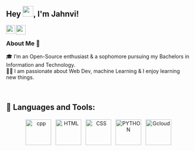 ## Hey <img src="https://github.com/TheDudeThatCode/TheDudeThatCode/blob/master/Assets/Hi.gif" width="29px">, I'm Jahnvi!

<a href="https://www.linkedin.com/in/jahnvisrivastav/">
  <img align="left" width="24px" src="https://cdn.jsdelivr.net/npm/simple-icons@v3/icons/linkedin.svg"  />
</a>
<a href="https://twitter.com/srivastavjahnvi">
  <img align="left" width="26px" src="https://cdn.jsdelivr.net/npm/simple-icons@v3/icons/twitter.svg" />
</a>


<br />

### About Me 🚀
🎓 I’m an Open-Source enthusiast & a sophomore pursuing my Bachelors in Information and Technology. </br>
👨‍💻  I am passionate about Web Dev, machine Learning & I enjoy learning new things. </br>


<br />

## 🧰 Languages and Tools:
<p align="center">
<img src="https://cdn.jsdelivr.net/gh/devicons/devicon/icons/cplusplus/cplusplus-original.svg" alt="cpp" height="70" style="vertical-align:top; margin:4px">
<img src="https://cdn.jsdelivr.net/gh/devicons/devicon/icons/html5/html5-plain.svg" alt="HTML" height="70" style="vertical-align:top; margin:4px">
<img src="https://cdn.jsdelivr.net/gh/devicons/devicon/icons/css3/css3-plain.svg" alt="CSS" height="70" style="vertical-align:top; margin:4px"> 
<img src="https://cdn.jsdelivr.net/gh/devicons/devicon/icons/python/python-original.svg" alt="PYTHON" height="70" style="vertical-align:top; margin:4px">
 <img src="https://cdn.jsdelivr.net/gh/devicons/devicon/icons/googlecloud/googlecloud-original.svg" alt="Gcloud" height="70" style="vertical-align:top; margin:4px">
</p>

<br />
